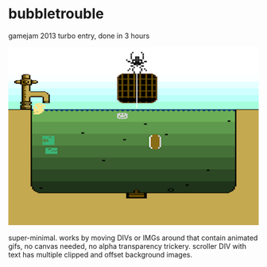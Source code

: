 # bubbletrouble
gamejam 2013 turbo entry, done in 3 hours

![screenshot](https://raw.githubusercontent.com/emente/bubbletrouble/master/screenshot.png)

super-minimal. works by moving DIVs or IMGs around that contain animated gifs, no canvas needed, no alpha transparency trickery.
scroller DIV with text has multiple clipped and offset background images.
